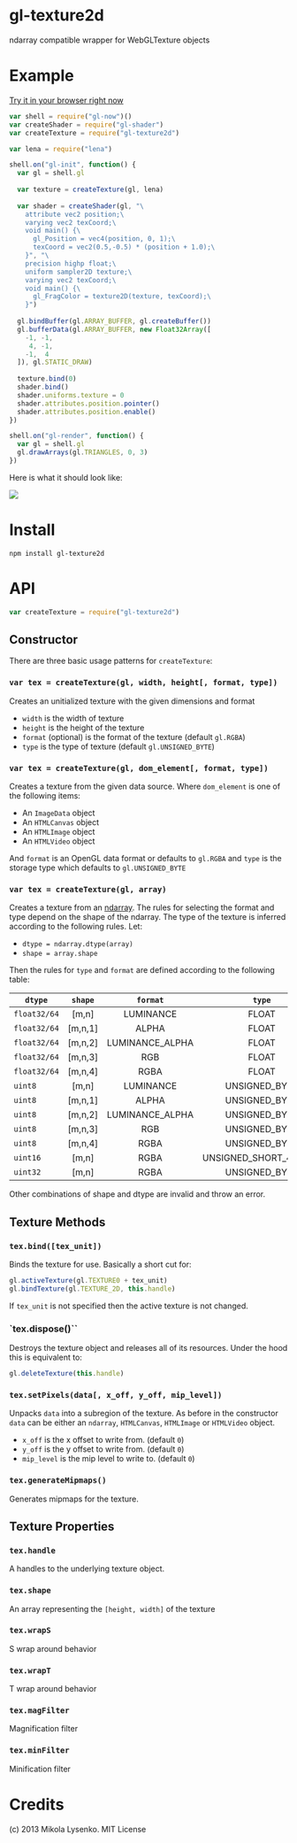 gl-texture2d
============
ndarray compatible wrapper for WebGLTexture objects

# Example

[Try it in your browser right now](http://mikolalysenko.github.io/gl-texture2d/)

```javascript
var shell = require("gl-now")()
var createShader = require("gl-shader")
var createTexture = require("gl-texture2d")

var lena = require("lena")

shell.on("gl-init", function() {
  var gl = shell.gl
  
  var texture = createTexture(gl, lena)
  
  var shader = createShader(gl, "\
    attribute vec2 position;\
    varying vec2 texCoord;\
    void main() {\
      gl_Position = vec4(position, 0, 1);\
      texCoord = vec2(0.5,-0.5) * (position + 1.0);\
    }", "\
    precision highp float;\
    uniform sampler2D texture;\
    varying vec2 texCoord;\
    void main() {\
      gl_FragColor = texture2D(texture, texCoord);\
    }")
  
  gl.bindBuffer(gl.ARRAY_BUFFER, gl.createBuffer())
  gl.bufferData(gl.ARRAY_BUFFER, new Float32Array([
    -1, -1,
     4, -1,
    -1,  4
  ]), gl.STATIC_DRAW)
  
  texture.bind(0)
  shader.bind()
  shader.uniforms.texture = 0
  shader.attributes.position.pointer()
  shader.attributes.position.enable()
})

shell.on("gl-render", function() {
  var gl = shell.gl
  gl.drawArrays(gl.TRIANGLES, 0, 3)
})
```

Here is what it should look like:

<img src="https://raw.github.com/mikolalysenko/gl-texture2d/master/screenshot.png">

# Install

    npm install gl-texture2d

# API

```javascript
var createTexture = require("gl-texture2d")
```

## Constructor
There are three basic usage patterns for `createTexture`:

### `var tex = createTexture(gl, width, height[, format, type])`
Creates an unitialized texture with the given dimensions and format

* `width` is the width of texture
* `height` is the height of the texture
* `format` (optional) is the format of the texture (default `gl.RGBA`)
* `type` is the type of texture (default `gl.UNSIGNED_BYTE`)

### `var tex = createTexture(gl, dom_element[, format, type])`
Creates a texture from the given data source.  Where `dom_element` is one of the following items:

* An `ImageData` object
* An `HTMLCanvas` object
* An `HTMLImage` object
* An `HTMLVideo` object

And `format` is an OpenGL data format or defaults to `gl.RGBA` and `type` is the storage type which defaults to `gl.UNSIGNED_BYTE`

### `var tex = createTexture(gl, array)`
Creates a texture from an [ndarray](https://github.com/mikolalysenko/ndarray).  The rules for selecting the format and type depend on the shape of the ndarray.  The type of the texture is inferred according to the following rules.  Let:

* `dtype = ndarray.dtype(array)`
* `shape = array.shape`

Then the rules for `type` and `format` are defined according to the following table:

| `dtype`      | `shape`    | `format`        | `type`                 |
| ------------ |:----------:|:---------------:|:----------------------:|
| `float32/64` | [m,n]      | LUMINANCE       | FLOAT                  |
| `float32/64` | [m,n,1]    | ALPHA           | FLOAT                  |
| `float32/64` | [m,n,2]    | LUMINANCE_ALPHA | FLOAT                  |
| `float32/64` | [m,n,3]    | RGB             | FLOAT                  |
| `float32/64` | [m,n,4]    | RGBA            | FLOAT                  |
| `uint8`      | [m,n]      | LUMINANCE       | UNSIGNED_BYTE          |
| `uint8`      | [m,n,1]    | ALPHA           | UNSIGNED_BYTE          |
| `uint8`      | [m,n,2]    | LUMINANCE_ALPHA | UNSIGNED_BYTE          |
| `uint8`      | [m,n,3]    | RGB             | UNSIGNED_BYTE          |
| `uint8`      | [m,n,4]    | RGBA            | UNSIGNED_BYTE          |
| `uint16`     | [m,n]      | RGBA            | UNSIGNED_SHORT_4_4_4_4 |
| `uint32`     | [m,n]      | RGBA            | UNSIGNED_BYTE          |

Other combinations of shape and dtype are invalid and throw an error.

## Texture Methods

### `tex.bind([tex_unit])`
Binds the texture for use.  Basically a short cut for:

```javascript
gl.activeTexture(gl.TEXTURE0 + tex_unit)
gl.bindTexture(gl.TEXTURE_2D, this.handle)
```

If `tex_unit` is not specified then the active texture is not changed.

### `tex.dispose()``
Destroys the texture object and releases all of its resources.  Under the hood this is equivalent to:

```javascript
gl.deleteTexture(this.handle)
```

### `tex.setPixels(data[, x_off, y_off, mip_level])`
Unpacks `data` into a subregion of the texture.  As before in the constructor `data` can be either an `ndarray`, `HTMLCanvas`, `HTMLImage` or `HTMLVideo` object.

* `x_off` is the x offset to write from. (default `0`)
* `y_off` is the y offset to write from. (default `0`)
* `mip_level` is the mip level to write to. (default `0`)

### `tex.generateMipmaps()`
Generates mipmaps for the texture.

## Texture Properties

### `tex.handle`
A handles to the underlying texture object.

### `tex.shape`
An array representing the `[height, width]` of the texture

### `tex.wrapS`
S wrap around behavior

### `tex.wrapT`
T wrap around behavior

### `tex.magFilter`
Magnification filter

### `tex.minFilter`
Minification filter

# Credits
(c) 2013 Mikola Lysenko. MIT License